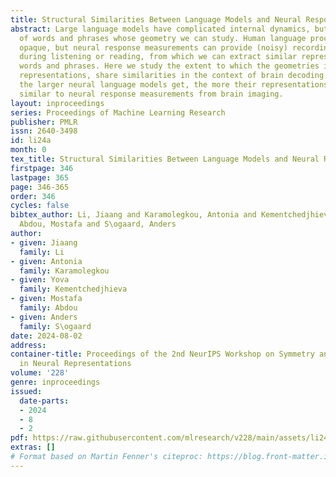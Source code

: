 ```yaml
---
title: Structural Similarities Between Language Models and Neural Response Measurements
abstract: Large language models have complicated internal dynamics, but induce representations
  of words and phrases whose geometry we can study. Human language processing is also
  opaque, but neural response measurements can provide (noisy) recordings of activations
  during listening or reading, from which we can extract similar representations of
  words and phrases. Here we study the extent to which the geometries induced by these
  representations, share similarities in the context of brain decoding. We find that
  the larger neural language models get, the more their representations are structurally
  similar to neural response measurements from brain imaging.
layout: inproceedings
series: Proceedings of Machine Learning Research
publisher: PMLR
issn: 2640-3498
id: li24a
month: 0
tex_title: Structural Similarities Between Language Models and Neural Response Measurements
firstpage: 346
lastpage: 365
page: 346-365
order: 346
cycles: false
bibtex_author: Li, Jiaang and Karamolegkou, Antonia and Kementchedjhieva, Yova and
  Abdou, Mostafa and S\ogaard, Anders
author:
- given: Jiaang
  family: Li
- given: Antonia
  family: Karamolegkou
- given: Yova
  family: Kementchedjhieva
- given: Mostafa
  family: Abdou
- given: Anders
  family: S\ogaard
date: 2024-08-02
address:
container-title: Proceedings of the 2nd NeurIPS Workshop on Symmetry and Geometry
  in Neural Representations
volume: '228'
genre: inproceedings
issued:
  date-parts:
  - 2024
  - 8
  - 2
pdf: https://raw.githubusercontent.com/mlresearch/v228/main/assets/li24a/li24a.pdf
extras: []
# Format based on Martin Fenner's citeproc: https://blog.front-matter.io/posts/citeproc-yaml-for-bibliographies/
---
```

